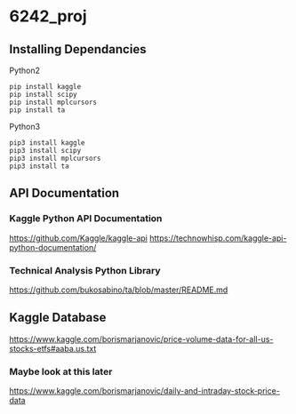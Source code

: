 # 6242_proj

## Installing Dependancies
Python2
```
pip install kaggle
pip install scipy
pip install mplcursors
pip install ta
```
Python3
```
pip3 install kaggle
pip3 install scipy
pip3 install mplcursors
pip3 install ta
```

## API Documentation
### Kaggle Python API Documentation
https://github.com/Kaggle/kaggle-api
https://technowhisp.com/kaggle-api-python-documentation/

### Technical Analysis Python Library
https://github.com/bukosabino/ta/blob/master/README.md

## Kaggle Database
https://www.kaggle.com/borismarjanovic/price-volume-data-for-all-us-stocks-etfs#aaba.us.txt

### Maybe look at this later
https://www.kaggle.com/borismarjanovic/daily-and-intraday-stock-price-data